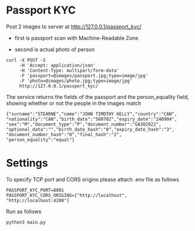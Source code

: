 # Passport KYC 

Post 2 images to server at http://127.0.0.1/passport_kyc/ 

 - first is passport scan with Machine-Readable Zone 
 
 - second is actual photo of person 

```
curl -X POST -S 
	 -H 'Accept: application/json' 
	 -H 'Content-Type: multipart/form-data' 
	 -F 'passport=@images/passport.jpg;type=image/jpg' 
	 -F 'photo=@images/photo.jpg;type=image/jpg' 
	 http://127.0.0.1/passport_kyc/
```

The service returns the fields of the passport and the person_equality field, showing whether or not the people in the images match

```
{"surname":"STEARNE","name":"JOHN TIMOTHY KELLY","country":"CAN",
"nationality":"CAN","birth_date":"580702","expiry_date":"240904",
"sex":"M","document_type":"P","document_number":"GA302922",
"optional_data":"","birth_date_hash":"0","expiry_date_hash":"3",
"document_number_hash":"0","final_hash":"2",
"person_equality":"equal"}
```
# Settings
To specify TCP port and CORS origins please attach .env file as follows

```
PASSPORT_KYC_PORT=8001
PASSPORT_KYC_CORS_ORIGINS=["http://localhost", "http://localhost:4200"]
```

Run as follows

```
python3 main.py
```
